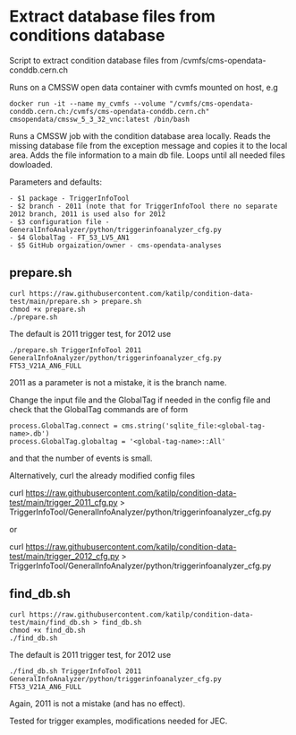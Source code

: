 # Extract database files from conditions database

Script to extract condition database files from /cvmfs/cms-opendata-conddb.cern.ch

Runs on a CMSSW open data container with cvmfs mounted on host, e.g

```
docker run -it --name my_cvmfs --volume "/cvmfs/cms-opendata-conddb.cern.ch:/cvmfs/cms-opendata-conddb.cern.ch" cmsopendata/cmssw_5_3_32_vnc:latest /bin/bash
```

Runs a CMSSW job with the condition database area locally. Reads the missing database file from the exception message and copies it to the local area. Adds the file information to a main db file. Loops until all needed files dowloaded.

Parameters and defaults:

```
- $1 package - TriggerInfoTool
- $2 branch - 2011 (note that for TriggerInfoTool there no separate 2012 branch, 2011 is used also for 2012 
- $3 configuration file - GeneralInfoAnalyzer/python/triggerinfoanalyzer_cfg.py
- $4 GlobalTag - FT_53_LV5_AN1
- $5 GitHub orgaization/owner - cms-opendata-analyses
```

## prepare.sh

```
curl https://raw.githubusercontent.com/katilp/condition-data-test/main/prepare.sh > prepare.sh
chmod +x prepare.sh
./prepare.sh
```

The default is 2011 trigger test, for 2012 use

```
./prepare.sh TriggerInfoTool 2011 GeneralInfoAnalyzer/python/triggerinfoanalyzer_cfg.py FT53_V21A_AN6_FULL
```

2011 as a parameter is not a mistake, it is the branch name.

Change the input file and the GlobalTag if needed in the config file and check that the GlobalTag commands are of form

```
process.GlobalTag.connect = cms.string('sqlite_file:<global-tag-name>.db')
process.GlobalTag.globaltag = '<global-tag-name>::All'
```

and that the number of events is small.

Alternatively, curl the  already modified config files

curl https://raw.githubusercontent.com/katilp/condition-data-test/main/trigger_2011_cfg.py > TriggerInfoTool/GeneralInfoAnalyzer/python/triggerinfoanalyzer_cfg.py

or 

curl https://raw.githubusercontent.com/katilp/condition-data-test/main/trigger_2012_cfg.py >  TriggerInfoTool/GeneralInfoAnalyzer/python/triggerinfoanalyzer_cfg.py





## find_db.sh

```
curl https://raw.githubusercontent.com/katilp/condition-data-test/main/find_db.sh > find_db.sh
chmod +x find_db.sh
./find_db.sh
```
The default is 2011 trigger test, for 2012 use

```
./find_db.sh TriggerInfoTool 2011 GeneralInfoAnalyzer/python/triggerinfoanalyzer_cfg.py FT53_V21A_AN6_FULL
```

Again, 2011 is not a mistake (and has no effect).

Tested for trigger examples, modifications needed for JEC.

